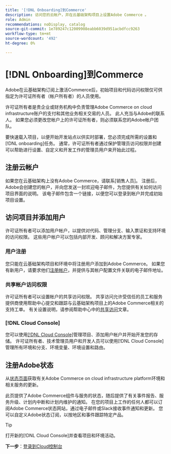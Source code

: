 ```yaml
---
title: '[!DNL Onboarding]到Commerce'
description: 访问您的云帐户，并在云基础架构项目上设置Adobe Commerce 。
role: Admin
recommendations: noDisplay, catalog
source-git-commit: 1e789247c12009908eabb6039d951acbdfcc9263
workflow-type: tm+mt
source-wordcount: '492'
ht-degree: 0%

---
```


# [!DNL Onboarding]到Commerce

Adobe在云基础架构订阅上激活Commerce后，初始项目和代码访问权限仅可供指定为许可证所有者（帐户所有者）的人员使用。

许可证所有者是贵企业或财务机构中负责管理Adobe Commerce on cloud infrastructure账户的支付和其他业务相关交易的人员。 此人充当与Adobe的联系人。 如果您必须更改您帐户上的许可证所有者，则必须联系您的Adobe帐户团队。

要快速载入项目，以便开始开发站点以供实时部署，您必须完成所需的设置和[!DNL onboarding]任务。 通常，许可证所有者通过保护管理员访问权限并创建可以帮助进行设置、自定义和开发工作的管理员用户来开始此过程。

## 注册云帐户

如果您在云基础架构上没有Adobe Commerce，请联系[销售人员]。 注册后，Adobe会创建您的帐户，并向您发送一封欢迎电子邮件，为您提供有关如何访问项目界面的说明。 该电子邮件包含一个链接，以便您可以登录到帐户并完成初始项目设置。

## 访问项目并添加用户

许可证所有者可以添加用户帐户，以提供对代码、管理分支、输入票证和支持环境的访问权限。 这些用户帐户可以包括内部开发、顾问和解决方案专家。

### 用户注册

您只能在云基础架构项目和环境中将注册用户添加到Adobe Commerce。 如果您有新用户，请要求他们[注册帐户](https://account.magento.com/customer/account/login/)，并提供与其帐户配置文件关联的电子邮件地址。

### 共享帐户访问权限

许可证所有者可以设置帐户的共享访问权限。 共享访问允许受信任的员工和服务提供商使用帮助中心提交和跟踪与云基础架构项目上的Adobe Commerce相关的支持工单。 有关设置说明，请参阅帮助中心中的[共享访问]文章。

### [!DNL Cloud Console]

您可以使用[[!DNL Cloud Console]](cloud-console.md)管理项目、添加用户帐户并开始开发您的存储。 许可证所有者、技术管理员用户和开发人员可以使用[!DNL Cloud Console]管理所有环境和分支、环境变量、环境设置和路由。

## 注册Adobe状态

从[状态页面]获取有关Adobe Commerce on cloud infrastructure platform环境和相关服务的更新。

此页提供了Adobe Commerce组件与服务的状态，随后提供了有关事件报告、服务升级、计划内中断和计划内维护的通知。 在您的项目上工作的任何人都可以订阅Adobe Commerce状态网站，通过电子邮件或Slack接收事件通知和更新。 您可以自定义Adobe状态订阅，以按地区和事件跟踪特定产品。

>[!TIP]
>
> 打开新的[!DNL Cloud Console]并查看项目和环境活动。
>
>**下一步**：[登录到Cloud控制台](cloud-console.md)

<!-- link definitions -->

[销售]: https://business.adobe.com/products/magento/get-demo.html
[共享访问]: https://experienceleague.adobe.com/docs/commerce-knowledge-base/kb/help-center-guide/magento-help-center-user-guide.html?lang=zh-Hans#shared-access
[状态页面]: https://status.adobe.com/products/503473
